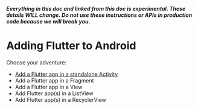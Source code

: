 **_Everything in this doc and linked from this doc is experimental. These details WILL change. Do not use these instructions or APIs in production code because we will break you._**

# Adding Flutter to Android

Choose your adventure:

* [Add a Flutter app in a standalone Activity](https://github.com/flutter/flutter/wiki/Experimental:-Add-Flutter-Activity)
* Add a Flutter app in a Fragment
* Add a Flutter app in a View
* Add Flutter app(s) in a ListView
* Add Flutter app(s) in a RecyclerView